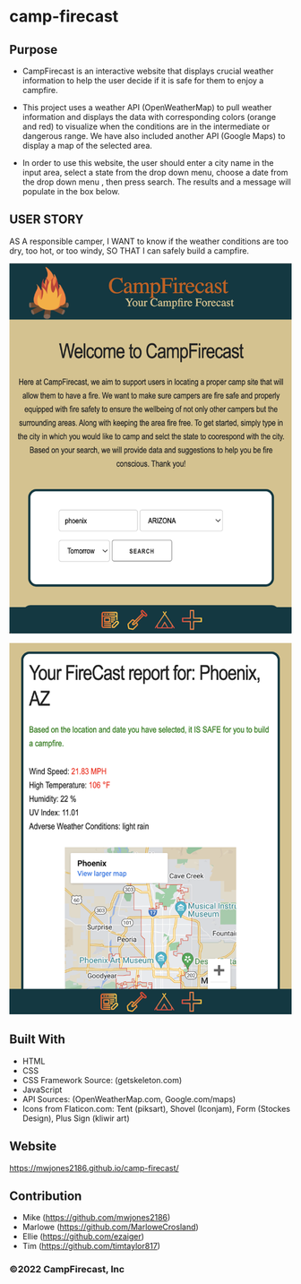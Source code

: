 # camp-firecast

## Purpose
* CampFirecast is an interactive website that displays crucial weather information to help the user decide if it is safe for them to enjoy a campfire.

* This project uses a weather API (OpenWeatherMap) to pull weather information and displays the data with corresponding colors (orange and red) to visualize when the conditions are in the intermediate or dangerous range. We have also included another API (Google Maps) to display a map of the selected area.

* In order to use this website, the user should enter a city name in the input area, select a state from the drop down menu, choose a date from the drop down menu , then press search. The results and a message will populate in the box below.


## USER STORY
AS A responsible camper,
I WANT to know if the weather conditions are too dry, too hot, or too windy,
SO THAT I can safely build a campfire.

![screenshot](./assets/images/screenshot1.png "Screenshot of completed webpage.")

![screenshot2](./assets/images/screenshot2.png "Screenshot of page section displaying weather results and message.")

## Built With
* HTML
* CSS
* CSS Framework Source: (getskeleton.com)
* JavaScript
* API Sources: (OpenWeatherMap.com, Google.com/maps)
* Icons from Flaticon.com: Tent (piksart), Shovel (Iconjam), Form (Stockes Design), Plus Sign (kliwir art)

## Website
https://mwjones2186.github.io/camp-firecast/

## Contribution
* Mike (https://github.com/mwjones2186)
* Marlowe (https://github.com/MarloweCrosland)
* Ellie (https://github.com/ezaiger)
* Tim (https://github.com/timtaylor817)



### ©️2022 CampFirecast, Inc
